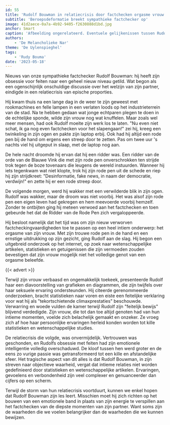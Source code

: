 ```yaml
---
id: 55
title: 'Rudolf Bouwman in relatiecrisis door factchecken orgasme vrouw'
subtitle: 'Beroepsdeformatie breekt sympathieke factchecker op'
image: 41d2aece-0a7a-4b92-9405-f2630888d1bd.jpg
anchor: Smart
caption: 'Afbeelding ongerelateerd. Eventuele gelijkenissen tussen Rudolf Bouwman en werkelijk bestaande personen en/of gebeurtenissen berusten geheel op toeval.'
authors:
    - 'De Melancholieke Nar'
theme: 'De Uylenspieghel'
tags:
    - 'Rudy Bouma'
date: '2023-05-18'
---
```


Nieuws van onze sympathieke factchecker Rudolf Bouwman: hij heeft zijn obsessie voor feiten naar een geheel nieuw niveau getild. Wat begon als een ogenschijnlijk onschuldige discussie over het welzijn van zijn partner, eindigde in een relatiecrisis van epische proporties.

Hij kwam thuis na een lange dag in de weer te zijn geweest met rookmachines en felle lampen in een verlaten loods op het industrieterrein van de stad. Na te hebben gedaan wat jonge echtparen plegen te doen in de echtelijke sponde, wilde zijn vrouw nog wat knuffelen. Maar zoals wel meer mensen, had ook Rudolf moeite zijn werk los te laten. "Nu even niet schat, ik ga nog even factchecken voor het slapengaan!" zei hij, kreeg een twinkeling in zijn ogen en pakte zijn laptop erbij. Ook had hij altijd een rode pen bij de hand om ergens een streep door te zetten. Pas om twee uur 's nachts viel hij uitgeput in slaap, met de laptop nog aan.

De hele nacht droomde hij ervan dat hij een ridder was. Een ridder van de orde van de Blauwe Vink die met zijn rode pen onverschrokken ten strijde trok tegen de boze tovenaars die leugens de wereld instuurden. Wanneer hij iets tegenkwam wat niet klopte, trok hij zijn rode pen uit de schede en riep hij zijn strijdkreet: "Desinformatie, fake news, in naam der democratie, verdwijn!" en zette hij er een rode streep door.

De volgende morgen, werd hij wakker met een verwilderde blik in zijn ogen. Rudolf was wakker, maar de droom was niet voorbij. Het was alsof zijn rode pen een eigen leven had gekregen en hem meevoerde voorbij hemzelf. Zonder te ontbijten ging hij meteen verwoed aan het factchecken en toen gebeurde het dat de Ridder van de Rode Pen zich vergaloppeerde. 

Hij besloot namelijk dat het tijd was om zijn nieuw verworven factcheckingvaardigheden toe te passen op een heel intiem onderwerp: het orgasme van zijn vrouw. Met zijn trouwe rode pen in de hand en een ernstige uitdrukking op zijn gezicht, ging Rudolf aan de slag. Hij begon een uitgebreid onderzoek op het internet, op zoek naar wetenschappelijke artikelen, statistieken en getuigenissen die zijn vermoeden zouden bevestigen dat zijn vrouw mogelijk niet het volledige genot van een orgasme beleefde.

{{< advert >}}

Terwijl zijn vrouw verbaasd en ongemakkelijk toekeek, presenteerde Rudolf haar een diavoorstelling van grafieken en diagrammen, die zijn twijfels over haar seksuele ervaring ondersteunden. Hij citeerde gerenommeerde onderzoeken, bracht statistieken naar voren en eiste een feitelijke verklaring voor wat hij als "tekortschietende climaxprestaties" beschouwde.
Verwarring en woede vulden de kamer terwijl Rudolf zijn "feitelijk bewijs" blijvend verdedigde. Zijn vrouw, die tot dan toe altijd genoten had van hun intieme momenten, voelde zich belachelijk gemaakt en onzeker. Ze vroeg zich af hoe haar persoonlijke ervaringen herleid konden worden tot kille statistieken en wetenschappelijke studies.

De relatiecrisis die volgde, was onvermijdelijk. Vertrouwen was geschonden, en Rudolfs obsessie met feiten had zijn emotionele intelligentie volledig overschaduwd. De kloof tussen hen werd groter en de eens zo vurige passie was getransformeerd tot een kille en afstandelijke sfeer.
Het tragische aspect van dit alles is dat Rudolf Bouwman, in zijn streven naar objectieve waarheid, vergat dat intieme relaties niet worden gedefinieerd door statistieken en wetenschappelijke artikelen. Ervaringen, gevoelens en verbondenheid zijn veel complexer en genuanceerder dan cijfers op een scherm.

Terwijl de storm van hun relatiecrisis voortduurt, kunnen we enkel hopen dat Rudolf Bouwman zijn les leert. Misschien moet hij zich richten op het bouwen van een emotionele band in plaats van zijn energie te verspillen aan het factchecken van de diepste momenten van zijn partner. Want soms zijn de waarheden die we voelen belangrijker dan de waarheden die we kunnen bewijzen.
